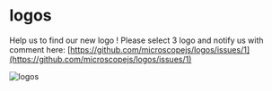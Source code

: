 logos
=====

Help us to find our new logo ! Please select 3 logo and notify us with comment here:
[https://github.com/microscopejs/logos/issues/1](https://github.com/microscopejs/logos/issues/1)

![logos](https://raw.githubusercontent.com/microscopejs/logos/master/logos.png "logos")